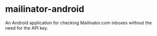 mailinator-android
===============
An Android application for checking Mailinator.com inboxes without the need for the API key. 
